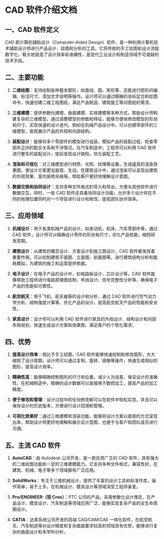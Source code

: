 # CAD 软件介绍文档

## 一、CAD 软件定义

CAD 即计算机辅助设计（Computer-Aided Design）软件，是一种利用计算机技术辅助设计师进行产品设计、绘图和分析的工具。它将传统的手工绘图和设计流程数字化，极大地提高了设计效率和准确性，是现代工业设计和制造领域不可或缺的技术手段。

## 二、主要功能

1. **二维绘图**：支持绘制各种基本图形，如直线、圆、矩形等，还能进行图形的编辑、标注尺寸、添加文字说明等操作。设计师可以通过精确的坐标定位和绘图命令，快速创建二维工程图纸，满足产品制造、建筑施工等对图纸的需求。

1. **三维建模**：提供参数化建模、曲面建模、实体建模等多种方式，帮助设计师构建复杂的三维模型。通过调整模型的参数和特征，能够方便地修改模型的形状和尺寸，实现快速的设计迭代。例如在机械产品设计中，可以创建零部件的三维模型，直观展示产品的外观和内部结构。

1. **装配设计**：能够将多个零部件的模型进行组装，模拟产品的装配过程，检查零部件之间的配合关系和干涉情况。在汽车制造中，工程师可以利用 CAD 软件进行整车的装配设计，提前发现设计缺陷，优化装配工艺。

1. **渲染和可视化**：对三维模型进行材质、光照、纹理等设置，生成逼真的渲染效果图，使设计方案更加直观、生动。在建筑设计中，通过渲染可以呈现出建筑的外观效果、室内装修风格等，帮助客户更好地理解设计意图。

1. **数据交换和协同设计**：支持多种文件格式的导入和导出，方便与其他软件进行数据交互。同时，一些 CAD 软件还具备协同设计功能，允许多个设计师在不同的地理位置同时对一个项目进行设计和修改，提高团队协作效率。

## 三、应用领域

1. **机械设计**：用于各类机械产品的设计，如发动机、机床、汽车零部件等。通过 CAD 软件，设计师可以精确设计零件的形状和尺寸，优化产品性能，缩短研发周期。

1. **建筑设计**：从建筑的概念设计、方案设计到施工图设计，CAD 软件都发挥着重要作用。可以绘制建筑平面图、立面图、剖面图等，进行建筑结构分析和能耗模拟，为建筑的施工和运营提供依据。

1. **电子设计**：在电子产品的设计中，如电路板设计、芯片设计等，CAD 软件能够帮助工程师进行电路原理图绘制、布线设计、信号完整性分析等，确保电子产品的性能和可靠性。

1. **航空航天**：用于飞机、航天器等的设计和分析，通过 CAD 软件进行空气动力学分析、结构强度计算等，优化产品的设计，提高航空航天产品的性能和安全性。

1. **家具设计**：设计师可以利用 CAD 软件进行家具的外观设计、结构设计和内部布局规划，快速生成设计方案和效果图，满足客户的个性化需求。

## 四、优势

1. **提高设计效率**：相比于手工绘图，CAD 软件能够快速绘制和修改图形，大大缩短了设计周期。设计师可以通过复制、旋转、镜像等操作，快速生成相似的图形，提高设计效率。

1. **精确性高**：能够精确控制图形的尺寸和位置，减少人为误差，保证设计的准确性。在机械制造中，精确的设计数据可以直接用于数控加工，提高产品的加工精度。

1. **便于修改和管理**：设计过程中的任何修改都可以在软件中轻松实现，并且可以保存设计的历史版本，方便进行设计回溯和管理。

1. **可视化效果好**：通过三维建模和渲染功能，能够将设计方案以直观的方式呈现出来，帮助设计师更好地理解和展示设计意图，也便于与客户和团队成员进行沟通。

## 五、主流 CAD 软件

1. **AutoCAD**：由 Autodesk 公司开发，是一款应用广泛的 CAD 软件，具有强大的二维绘图功能和一定的三维建模能力。它支持多种文件格式，兼容性好，在建筑、机械、电子等多个领域都有广泛应用。

1. **SolidWorks**：专注于三维机械设计，提供了丰富的设计工具和标准件库，操作简单，易于上手。在机械设计、模具设计等领域深受工程师喜爱。

1. **Pro/ENGINEER（现 Creo）**：PTC 公司的产品，采用参数化设计理念，在产品设计、模具设计、汽车制造等领域应用广泛，能够实现复杂产品的全生命周期设计。

1. **CATIA**：达索系统公司开发的高端 CAD/CAM/CAE 一体化软件，在航空航天、汽车制造等对设计精度和复杂曲面要求较高的领域具有优势，能够进行复杂的曲面设计和多学科分析。
